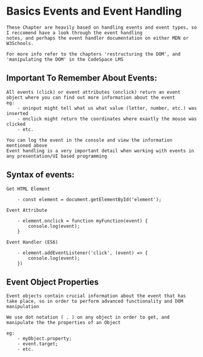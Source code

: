 # Basics Events and Event Handling

    These Chapter are heavily based on handling events and event types, so I reccomend have a look through the event handling
    notes, and perhaps the event handler documentation on either MDN or W3Schools.

    For more info refer to the chapters 'restructuring the DOM', and 'manipulating the DOM' in the CodeSpace LMS

## Important To Remember About Events:

    All events (click) or event attributes (onclick) return an event object where you can find out more information about the event
    eg:
        - oninput might tell what us what value (letter, number, etc.) was inserted
        - onclick might return the coordinates where exaxtly the mouse was clicked
        - etc.

    You can log the event in the console and view the information mentioned above
    Event handling is a very important detail when working with events in any presentation/UI based programming
    
## Syntax of events:

    Get HTML Element

        - const element = document.getElementById('element');

    Event Attribute

        - element.onclick = function myFunction(event) {
            console.log(event);
        }

    Event Handler (ES6)

        - element.addEventListener('click', (event) => {
            console.log(event);
        })

## Event Object Properties

    Event objects contain crucial information about the event that has take place, so in order to perform advanced functionality and DOM
    manipulation

    We use dot notation ( . ) on any object in order to get, and manipulate the the properties of an Object

    eg:
        - myObject.property;
        - event.target;
        - etc.